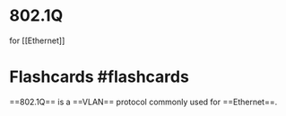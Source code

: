 # 802.1Q
for [[Ethernet]]

# Flashcards #flashcards

==802.1Q== is a ==VLAN== protocol commonly used for ==Ethernet==.
<!--SR:!2022-06-22,89,250!2022-03-25,44,290!2022-04-05,49,270-->